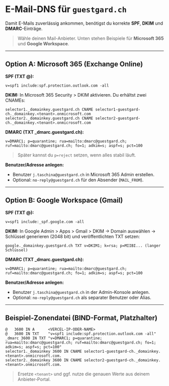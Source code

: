 # E-Mail-DNS für `guestgard.ch`

Damit E-Mails zuverlässig ankommen, benötigst du korrekte **SPF**, **DKIM** und **DMARC**-Einträge.

> Wähle deinen Mail-Anbieter. Unten stehen Beispiele für **Microsoft 365** und **Google Workspace**.

---

## Option A: Microsoft 365 (Exchange Online)

**SPF (TXT @):**
```
v=spf1 include:spf.protection.outlook.com -all
```

**DKIM:** In Microsoft 365 Security > DKIM aktivieren. Du erhältst zwei CNAMEs:
```
selector1._domainkey.guestgard.ch CNAME selector1-guestgard-ch._domainkey.<tenant>.onmicrosoft.com
selector2._domainkey.guestgard.ch CNAME selector2-guestgard-ch._domainkey.<tenant>.onmicrosoft.com
```

**DMARC (TXT _dmarc.guestgard.ch):**
```
v=DMARC1; p=quarantine; rua=mailto:dmarc@guestgard.ch; ruf=mailto:dmarc@guestgard.ch; fo=1; adkim=s; aspf=s; pct=100
```
> Später kannst du `p=reject` setzen, wenn alles stabil läuft.

**Benutzer/Adresse anlegen:**
- Benutzer `j.taschina@guestgard.ch` in Microsoft 365 Admin erstellen.
- Optional: `no-reply@guestgard.ch` für den Absender (`MAIL_FROM`).

---

## Option B: Google Workspace (Gmail)

**SPF (TXT @):**
```
v=spf1 include:_spf.google.com -all
```

**DKIM:** In Google Admin > Apps > Gmail > DKIM → Domain auswählen → Schlüssel generieren (2048 bit) und veröffentlichten TXT setzen:
```
google._domainkey.guestgard.ch TXT v=DKIM1; k=rsa; p=MIIBI... (langer Schlüssel)
```

**DMARC (TXT _dmarc.guestgard.ch):**
```
v=DMARC1; p=quarantine; rua=mailto:dmarc@guestgard.ch; ruf=mailto:dmarc@guestgard.ch; fo=1; adkim=s; aspf=s; pct=100
```

**Benutzer/Adresse anlegen:**
- Benutzer `j.taschina@guestgard.ch` in der Admin-Konsole anlegen.
- Optional: `no-reply@guestgard.ch` als separater Benutzer oder Alias.

---

## Beispiel-Zonendatei (BIND-Format, Platzhalter)
```
@   3600 IN A      <VERCEL-IP-ODER-NAME>
@   3600 IN TXT    "v=spf1 include:spf.protection.outlook.com -all"
_dmarc 3600 IN TXT "v=DMARC1; p=quarantine; rua=mailto:dmarc@guestgard.ch; ruf=mailto:dmarc@guestgard.ch; fo=1; adkim=s; aspf=s; pct=100"
selector1._domainkey 3600 IN CNAME selector1-guestgard-ch._domainkey.<tenant>.onmicrosoft.com.
selector2._domainkey 3600 IN CNAME selector2-guestgard-ch._domainkey.<tenant>.onmicrosoft.com.
```
> Ersetze `<tenant>` und ggf. nutze die genauen Werte aus deinem Anbieter-Portal.
